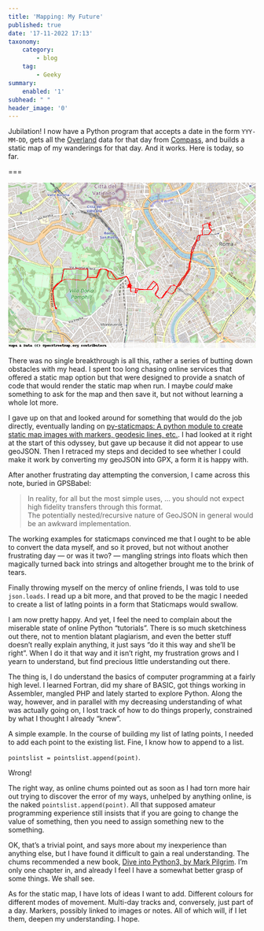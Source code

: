 ```yaml
---
title: 'Mapping: My Future'
published: true
date: '17-11-2022 17:13'
taxonomy:
    category:
        - blog
    tag:
        - Geeky
summary:
    enabled: '1'
subhead: " "
header_image: '0'
---
```


Jubilation! I now have a Python program that accepts a date in the form `YYY-MM-DD`, gets all the [Overland](https://github.com/aaronpk/Overland-iOS) data for that day from [Compass](https://github.com/aaronpk/Compass), and builds a static map of my wanderings for that day. And it works. Here is today, so far.

===

![Map of my wanderings on 2022-11-17](2022-11-17.png)

There was no single breakthrough is all this, rather a series of butting down obstacles with my head. I spent too long chasing online services that offered a static map option but that were designed to provide a snatch of code that would render the static map when run. I maybe _could_ make something to ask for the map and then save it, but not without learning a whole lot more.

I gave up on that and looked around for something that would do the job directly, eventually landing on [py-staticmaps: A python module to create static map images with markers, geodesic lines, etc.](https://github.com/flopp/py-staticmaps). I had looked at it right at the start of this odyssey, but gave up because it did not appear to use geoJSON. Then I retraced my steps and decided to see whether I could make it work by converting my geoJSON into GPX, a form it is happy with.

After another frustrating day attempting the conversion, I came across this note, buried in GPSBabel:

> In reality, for all but the most simple uses, … you should not expect high fidelity transfers through this format.  
> The potentially nested/recursive nature of GeoJSON in general would be an awkward implementation. 

The working examples for staticmaps convinced me that I ought to be able to convert the data myself, and so it proved, but not without another frustrating day — or was it two? — mangling strings into floats which then magically turned back into strings and altogether brought me to the brink of tears.

Finally throwing myself on the mercy of online friends, I was told to use `json.loads`. I read up a bit more, and that proved to be the magic I needed to create a list of latlng points in a form that Staticmaps would swallow. 

I am now pretty happy. And yet, I feel the need to complain about the miserable state of online Python “tutorials”. There is so much sketchiness out there, not to mention blatant plagiarism, and even the better stuff doesn’t really explain anything, it just says “do it this way and she’ll be right”. When I do it that way and it isn’t right, my frustration grows and I yearn to understand, but find precious little understanding out there.

The thing is, I do understand the basics of computer programming at a fairly high level. I learned Fortran, did my share of BASIC, got things working in Assembler, mangled PHP and lately started to explore Python. Along the way, however, and in parallel with my decreasing understanding of what was actually going on, I lost track of how to do things properly, constrained by what I thought I already “knew”.

A simple example. In the course of building my list of latlng points, I needed to add each point to the existing list. Fine, I know how to append to a list. 

`pointslist = pointslist.append(point)`. 

Wrong!

The right way, as online chums pointed out as soon as I had torn more hair out trying to discover the error of my ways, unhelped by anything online, is the naked `pointslist.append(point)`. All that supposed amateur programming experience still insists that if you are going to change the value of something, then you need to assign something new to the something. 

OK, that’s a trivial point, and says more about my inexperience than anything else, but I have found it difficult to gain a real understanding. The chums recommended a new book, [Dive into Python3, by Mark Pilgrim](https://histo.ucsf.edu/BMS270/diveintopython3-r802.pdf). I’m only one chapter in, and already I feel I have a somewhat better grasp of some things. We shall see.

As for the static map, I have lots of ideas I want to add. Different colours for different modes of movement. Multi-day tracks and, conversely, just part of a day. Markers, possibly linked to images or notes. All of which will, if I let them, deepen my understanding. I hope.
